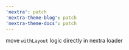 ```yaml
---
'nextra': patch
'nextra-theme-blog': patch
'nextra-theme-docs': patch
---
```


move `withLayout` logic directly in nextra loader
